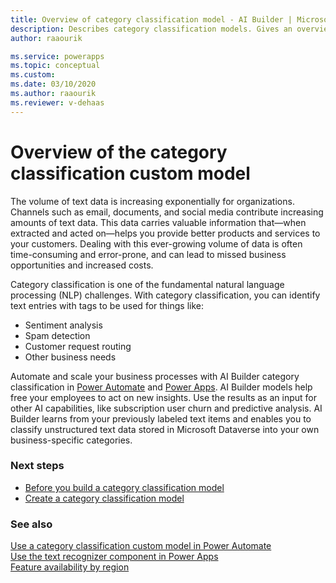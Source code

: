 ```yaml
---
title: Overview of category classification model - AI Builder | Microsoft Docs
description: Describes category classification models. Gives an overview of how to build and use category classification models in AI Builder. 
author: raaourik 

ms.service: powerapps
ms.topic: conceptual
ms.custom: 
ms.date: 03/10/2020
ms.author: raaourik 
ms.reviewer: v-dehaas
---
```


# Overview of the category classification custom model

The volume of text data is increasing exponentially for organizations. Channels such as email, documents, and social media contribute increasing amounts of text data. This data carries valuable information that—when extracted and acted on—helps you provide better products and services to your customers. Dealing with this ever-growing volume of data is often time-consuming and error-prone, and can lead to missed business opportunities and increased costs.

Category classification is one of the fundamental natural language processing (NLP) challenges<!--Edit okay?-->. With category classification, you can identify text entries with tags to be used for things like:

- Sentiment analysis
- Spam detection
- Customer request routing
- Other business needs

Automate and scale your business processes with AI Builder category classification in [Power Automate](https://flow.microsoft.com/) and [Power Apps](https://powerapps.microsoft.com/). AI Builder models help free your employees to act on new insights. Use the results as an input for other AI capabilities, like subscription user churn and predictive analysis. AI Builder learns from your previously labeled text items and enables you to classify unstructured text data stored in Microsoft Dataverse into your own business-specific categories.

### Next steps

- [Before you build a category classification model](before-you-build-text-classification-model.md)
- [Create a category classification model](create-text-classification-model.md)

### See also

[Use a category classification custom model in Power Automate](text-classification-model-in-flow.md)  
[Use the text recognizer component in Power Apps](prebuilt-text-recognizer-component-in-powerapps.md)  
[Feature availability by region](availability-region.md)
